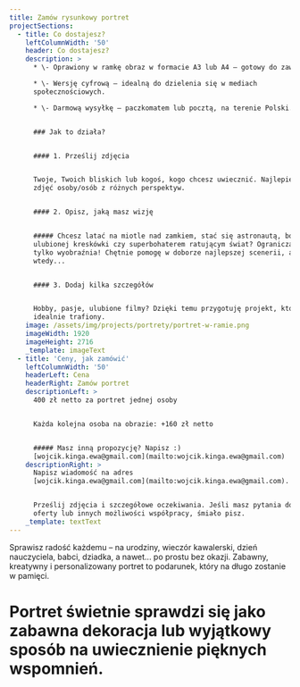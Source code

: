 ```yaml
---
title: Zamów rysunkowy portret
projectSections:
  - title: Co dostajesz?
    leftColumnWidth: '50'
    header: Co dostajesz?
    description: >
      * \- Oprawiony w ramkę obraz w formacie A3 lub A4 – gotowy do zawieszenia!

      * \- Wersję cyfrową – idealną do dzielenia się w mediach
      społecznościowych.

      * \- Darmową wysyłkę – paczkomatem lub pocztą, na terenie Polski.


      ### Jak to działa?


      #### 1. Prześlij zdjęcia


      Twoje, Twoich bliskich lub kogoś, kogo chcesz uwiecznić. Najlepiej kilka
      zdjęć osoby/osób z różnych perspektyw.


      #### 2. Opisz, jaką masz wizję


      ##### Chcesz latać na miotle nad zamkiem, stać się astronautą, bohaterem
      ulubionej kreskówki czy superbohaterem ratującym świat? Ogranicza nas
      tylko wyobraźnia! Chętnie pomogę w doborze najlepszej scenerii, ale
      wtedy...


      #### 3. Dodaj kilka szczegółów


      Hobby, pasje, ulubione filmy? Dzięki temu przygotuję projekt, który będzie
      idealnie trafiony.
    image: /assets/img/projects/portrety/portret-w-ramie.png
    imageWidth: 1920
    imageHeight: 2716
    _template: imageText
  - title: 'Ceny, jak zamówić'
    leftColumnWidth: '50'
    headerLeft: Cena
    headerRight: Zamów portret
    descriptionLeft: >
      400 zł netto za portret jednej osoby


      Każda kolejna osoba na obrazie: +160 zł netto


      ##### Masz inną propozycję? Napisz :)
      [wojcik.kinga.ewa@gmail.com](mailto:wojcik.kinga.ewa@gmail.com)
    descriptionRight: >
      Napisz wiadomość na adres
      [wojcik.kinga.ewa@gmail.com](mailto:wojcik.kinga.ewa@gmail.com).


      Prześlij zdjęcia i szczegółowe oczekiwania. Jeśli masz pytania dotyczące
      oferty lub innych możliwości współpracy, śmiało pisz.
    _template: textText
---
```


Sprawisz radość każdemu – na urodziny, wieczór kawalerski, dzień nauczyciela, babci, dziadka, a nawet... po prostu bez okazji. Zabawny, kreatywny i personalizowany portret to podarunek, który na długo zostanie w pamięci.

# Portret świetnie sprawdzi się jako zabawna dekoracja lub wyjątkowy sposób na uwiecznienie pięknych wspomnień.
